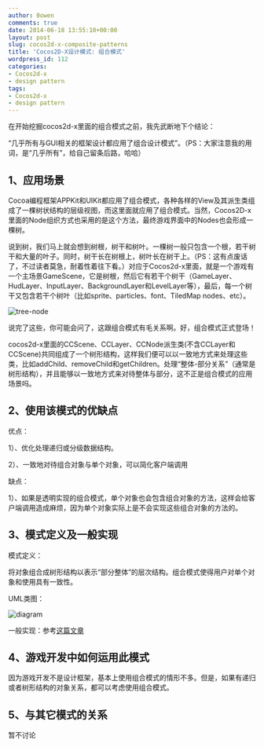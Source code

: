 ```yaml
---
author: 0owen
comments: true
date: 2014-06-18 13:55:10+00:00
layout: post
slug: cocos2d-x-composite-patterns
title: 'Cocos2D-X设计模式: 组合模式'
wordpress_id: 112
categories:
- Cocos2d-x
- design pattern
tags:
- Cocos2d-x
- design pattern
---
```


 
<!-- toc -->
在开始挖掘cocos2d-x里面的组合模式之前，我先武断地下个结论：

“几乎所有与GUI相关的框架设计都应用了组合设计模式”。（PS：大家注意我的用词，是“几乎所有”，给自己留条后路，哈哈）
<!-- more -->



## 1、应用场景



Cocoa编程框架APPKit和UIKit都应用了组合模式，各种各样的View及其派生类组成了一棵树状结构的层级视图，而这里面就应用了组合模式。当然，Cocos2D-x里面的Node组织方式也采用的是这个方法，最终游戏界面中的Nodes也会形成一棵树。

说到树，我们马上就会想到树根，树干和树叶。一棵树一般只包含一个根，若干树干和大量的叶子。同时，树干长在树根上，树叶长在树干上。（PS：这有点废话了，不过读者莫急，耐着性着往下看。）对应于Cocos2d-x里面，就是一个游戏有一个主场景GameScene，它是树根，然后它有若干个树干（GameLayer、HudLayer、InputLayer、BackgroundLayer和LevelLayer等），最后，每一个树干又包含若干个树叶（比如sprite、particles、font、TiledMap nodes、etc）。

![tree-node](https://zilongshanren.com/img/tree-nodes-labeled.png)

说完了这些，你可能会问了，这跟组合模式有毛关系啊。好，组合模式正式登场！

cocos2d-x里面的CCScene、CCLayer、CCNode派生类(不含CCLayer和CCScene)共同组成了一个树形结构，这样我们便可以以一致地方式来处理这些类，比如addChild、removeChild和getChildren。处理“整体-部分关系”（通常是树形结构），并且能够以一致地方式来对待整体与部分，这不正是组合模式的应用场景吗。



## 2、使用该模式的优缺点



优点：

1）、优化处理递归或分级数据结构。

2）、一致地对待组合对象与单个对象，可以简化客户端调用

缺点：

1）、如果是透明实现的组合模式，单个对象也会包含组合对象的方法，这样会给客户端调用造成麻烦，因为单个对象实际上是不会实现这些组合对象的方法的。



## 3、模式定义及一般实现



模式定义：

将对象组合成树形结构以表示“部分整体”的层次结构。组合模式使得用户对单个对象和使用具有一致性。

UML类图：

![diagram](https://zilongshanren.com/img/600px-Composite_UML_class_diagram_fixed.png)

一般实现：参考[这篇文章](http://www.cnblogs.com/tiandsp/archive/2012/06/26/2563575.html)



## 4、游戏开发中如何运用此模式



因为游戏开发不是设计框架，基本上使用组合模式的情形不多。但是，如果有递归或者树形结构的对象关系，都可以考虑使用组合模式。



## 5、与其它模式的关系



暂不讨论
